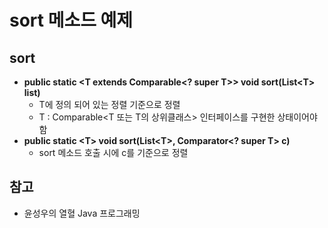 # sort 메소드 예제

## sort
- **public static <T extends Comparable\<? super T>> void sort(List\<T> list)**
  - T에 정의 되어 있는 정렬 기준으로 정렬
  - T : Comparable\<T 또는 T의 상위클래스> 인터페이스를 구현한 상태이어야 함
- **public static \<T> void sort(List\<T>, Comparator<? super T> c)**
  - sort 메소드 호출 시에 c를 기준으로 정렬

## 참고
- 윤성우의 열혈 Java 프로그래밍